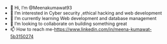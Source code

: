 - 👋 Hi, I’m @Meenakumawat93
- 👀 I’m interested in Cyber security ,ethical hacking and web development
- 🌱 I’m currently learning Web development and database management
- 💞️ I’m looking to collaborate on building something great
- 📫 How to reach me-https://www.linkedin.com/in/meena-kumawat-5b3150274
  

<!---
Meenakumawat93/Meenakumawat93 is a ✨ special ✨ repository because its `README.md` (this file) appears on your GitHub profile.
You can click the Preview link to take a look at your changes.
--->
